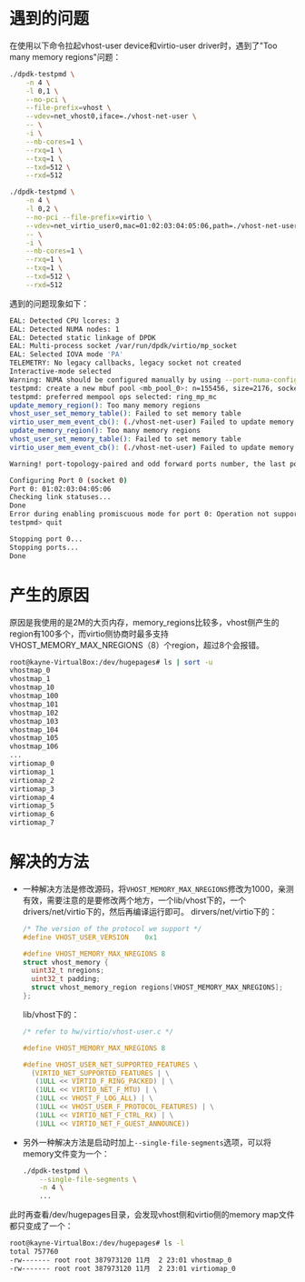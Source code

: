 # 遇到的问题

在使用以下命令拉起vhost-user device和virtio-user driver时，遇到了"Too many memory regions"问题：

```bash
./dpdk-testpmd \
    -n 4 \
    -l 0,1 \
    --no-pci \
    --file-prefix=vhost \
    --vdev=net_vhost0,iface=./vhost-net-user \
    -- \
    -i \
    --nb-cores=1 \
    --rxq=1 \
    --txq=1 \
    --txd=512 \
    --rxd=512

./dpdk-testpmd \
    -n 4 \
    -l 0,2 \
    --no-pci --file-prefix=virtio \
    --vdev=net_virtio_user0,mac=01:02:03:04:05:06,path=./vhost-net-user,packed_vq=1,mrg_rxbuf=1,in_order=0,vectorized=0 \
    -- \
    -i \
    --nb-cores=1 \
    --rxq=1 \
    --txq=1 \
    --txd=512 \
    --rxd=512
```

遇到的问题现象如下：

```bash
EAL: Detected CPU lcores: 3  
EAL: Detected NUMA nodes: 1  
EAL: Detected static linkage of DPDK  
EAL: Multi-process socket /var/run/dpdk/virtio/mp_socket  
EAL: Selected IOVA mode 'PA'  
TELEMETRY: No legacy callbacks, legacy socket not created  
Interactive-mode selected  
Warning: NUMA should be configured manually by using --port-numa-config and --ring-numa-config parameters along with --numa.  
testpmd: create a new mbuf pool <mb_pool_0>: n=155456, size=2176, socket=0  
testpmd: preferred mempool ops selected: ring_mp_mc  
update_memory_region(): Too many memory regions  
vhost_user_set_memory_table(): Failed to set memory table  
virtio_user_mem_event_cb(): (./vhost-net-user) Failed to update memory table  
update_memory_region(): Too many memory regions  
vhost_user_set_memory_table(): Failed to set memory table  
virtio_user_mem_event_cb(): (./vhost-net-user) Failed to update memory table  

Warning! port-topology-paired and odd forward ports number, the last port will pair with itself.  

Configuring Port 0 (socket 0)  
Port 0: 01:02:03:04:05:06  
Checking link statuses...  
Done  
Error during enabling promiscuous mode for port 0: Operation not supported - ignore  
testpmd> quit  

Stopping port 0...  
Stopping ports...  
Done  
```

# 产生的原因

原因是我使用的是2M的大页内存，memory_regions比较多，vhost侧产生的region有100多个，而virtio侧协商时最多支持VHOST_MEMORY_MAX_NREGIONS（8）个region，超过8个会报错。

```bash
root@kayne-VirtualBox:/dev/hugepages# ls | sort -u
vhostmap_0
vhostmap_1
vhostmap_10
vhostmap_100
vhostmap_101
vhostmap_102
vhostmap_103
vhostmap_104
vhostmap_105
vhostmap_106
...
virtiomap_0
virtiomap_1
virtiomap_2
virtiomap_3
virtiomap_4
virtiomap_5
virtiomap_6
virtiomap_7
```

# 解决的方法

- 一种解决方法是修改源码，将`VHOST_MEMORY_MAX_NREGIONS`修改为1000，亲测有效，需要注意的是要修改两个地方，一个lib/vhost下的，一个drivers/net/virtio下的，然后再编译运行即可。
  dirvers/net/virtio下的：

  ```c
  /* The version of the protocol we support */
  #define VHOST_USER_VERSION    0x1

  #define VHOST_MEMORY_MAX_NREGIONS 8
  struct vhost_memory {
  	uint32_t nregions;
  	uint32_t padding;
  	struct vhost_memory_region regions[VHOST_MEMORY_MAX_NREGIONS];
  };
  ```

  lib/vhost下的：

  ```c
  /* refer to hw/virtio/vhost-user.c */

  #define VHOST_MEMORY_MAX_NREGIONS 8

  #define VHOST_USER_NET_SUPPORTED_FEATURES \
  	(VIRTIO_NET_SUPPORTED_FEATURES | \
  	 (1ULL << VIRTIO_F_RING_PACKED) | \
  	 (1ULL << VIRTIO_NET_F_MTU) | \
  	 (1ULL << VHOST_F_LOG_ALL) | \
  	 (1ULL << VHOST_USER_F_PROTOCOL_FEATURES) | \
  	 (1ULL << VIRTIO_NET_F_CTRL_RX) | \
  	 (1ULL << VIRTIO_NET_F_GUEST_ANNOUNCE))
  ```
- 另外一种解决方法是启动时加上`--single-file-segments`选项，可以将memory文件变为一个：

  ```bash
  ./dpdk-testpmd \
      --single-file-segments \
      -n 4 \
      ...
  ```

此时再查看/dev/hugepages目录，会发现vhost侧和virtio侧的memory map文件都只变成了一个：

```bash
root@kayne-VirtualBox:/dev/hugepages# ls -l
total 757760
-rw------- root root 387973120 11月  2 23:01 vhostmap_0
-rw------- root root 387973120 11月  2 23:01 virtiomap_0
```
